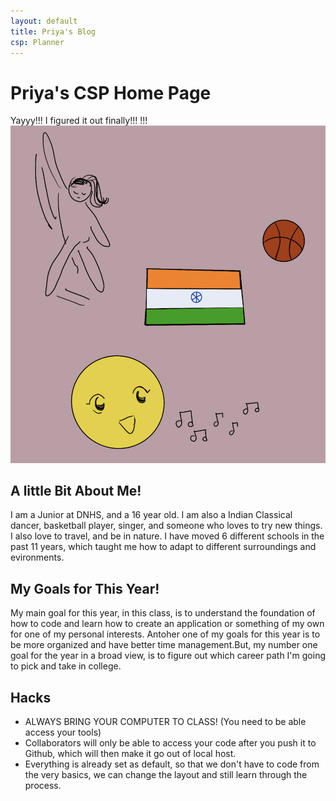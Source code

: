 ```yaml
---
layout: default
title: Priya's Blog
csp: Planner
---
```



# Priya's CSP Home Page 
Yayyy!!! I figured it out finally!!!
!!!
![Freeform Picture](images/Freeform.jpg)


## A little Bit About Me!
I am a Junior at DNHS, and a 16 year old. I am also a Indian Classical dancer, basketball player, singer, and someone who loves to try new things. I also love to travel, and be in nature. I have moved 6 different schools in the past 11 years, which taught me how to adapt to different surroundings and evironments.  

## My Goals for This Year!
My main goal for this year, in this class, is to understand the foundation of how to code and learn how to create an application or something of my own for one of my personal interests. Antoher one of my goals for this year is to be more organized and have better time management.But, my number one goal for the year in a broad view, is to figure out which career path I'm going to pick and take in college.

## Hacks
- ALWAYS BRING YOUR COMPUTER TO CLASS! (You need to be able access your tools)
- Collaborators will only be able to access your code after you push it to Github, which will then make it go out of local host.
- Everything is already set as default, so that we don't have to code from the very basics, we can change the layout and still learn through the process.


